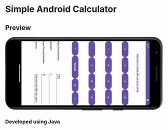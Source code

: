 # Simple Android Calculator

## Preview
<img src="Preview.png" alt="Emulator Image" contain/>

### Developed using Java
